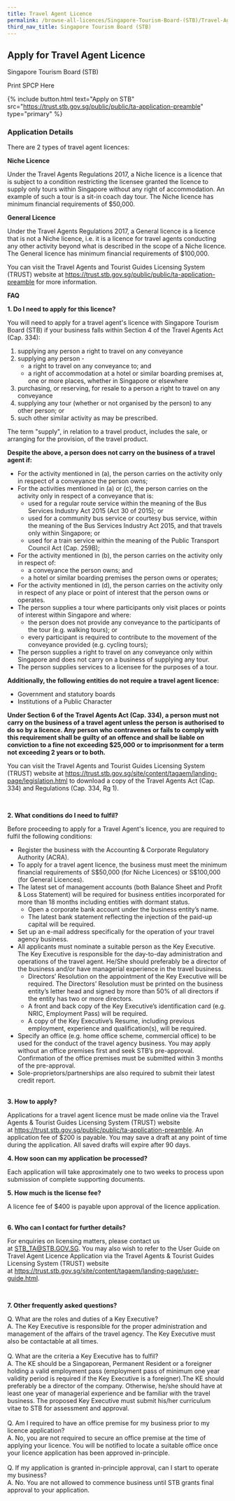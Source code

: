 ```yaml
---
title: Travel Agent Licence
permalink: /browse-all-licences/Singapore-Tourism-Board-(STB)/Travel-Agent-Licence
third_nav_title: Singapore Tourism Board (STB)
---
```


## Apply for Travel Agent Licence

Singapore Tourism Board (STB)

Print SPCP Here

{% include button.html text="Apply on STB" src="https://trust.stb.gov.sg/public/public/ta-application-preamble" type="primary" %}

### Application Details
<p>There are 2 types of travel agent licences:</p>
<p><strong>Niche Licence</strong></p>
<p>Under the Travel Agents Regulations 2017, a Niche licence is a licence that is subject to a condition restricting the licensee granted the licence to supply only tours within Singapore without any right of accommodation. An example of such a tour is a sit-in coach day tour. The Niche licence has minimum financial requirements of $50,000.</p>
<p><strong>General Licence</strong></p>
<p>Under the Travel Agents Regulations 2017, a General licence is a licence that is not a Niche licence, i.e. it is a licence for travel agents conducting any other activity beyond what is described in the scope of a Niche licence. The General licence has minimum financial requirements of $100,000.</p>
<p>You can visit the Travel Agents and Tourist Guides Licensing System (TRUST) website at&nbsp;<a href="https://apc01.safelinks.protection.outlook.com/?url=https%3A%2F%2Ftrust.stb.gov.sg%2Fpublic%2Fpublic%2Fta-application-preamble&amp;data=02%7C01%7Clicences-techsupport%40crimsonlogic.com%7C24ba90dde506485e927408d73d7e67c4%7Cc5e1a618b91e426fb6f3429d06158541%7C0%7C0%7C637045485464507149&amp;sdata=fmRT3U%2F7euGelCrBF2tbuVp6EKmIaQcmQyMr8LS%2FrLU%3D&amp;reserved=0">https://trust.stb.gov.sg/public/public/ta-application-preamble</a> for more information.</p>
<p><strong>FAQ</strong></p>
<p><strong>1. Do I need to apply for this licence?</strong></p>
<p>You will need to apply for a travel agent's licence with Singapore Tourism Board (STB) if your business falls within Section 4 of the Travel Agents Act (Cap. 334):</p>
<ol>
<li>supplying any person a right to travel on any conveyance</li>
<li>supplying any person -
<ul>
<li>a right to travel on any conveyance to; and</li>
<li>a right of accommodation at a hotel or similar boarding premises at, one or more places, whether in Singapore or elsewhere</li>
</ul>
</li>
<li>purchasing, or reserving, for resale to a person a right to travel on any conveyance</li>
<li>supplying any tour (whether or not organised by the person) to any other person; or</li>
<li>such other similar activity as may be prescribed.</li>
</ol>
<p>The term "supply", in relation to a travel product, includes the sale, or arranging for the provision, of the travel product.</p>
<p><strong>Despite the above, a person does not carry on the business of a travel agent if:</strong></p>
<ul>
<li>For the activity mentioned in (a), the person carries on the activity only in respect of a conveyance the person owns;</li>
<li>For the activities mentioned in (a) or (c), the person carries on the activity only in respect of a conveyance that is:
<ul>
<li>used for a regular route service within the meaning of the Bus Services Industry Act 2015 (Act 30 of 2015); or</li>
<li>used for a community bus service or courtesy bus service, within the meaning of the Bus Services Industry Act 2015, and that travels only within Singapore; or</li>
<li>used for a train service within the meaning of the Public Transport Council Act (Cap. 259B);</li>
</ul>
</li>
<li>For the activity mentioned in (b), the person carries on the activity only in respect of:
<ul>
<li>a conveyance the person owns; and</li>
<li>a hotel or similar boarding premises the person owns or operates;</li>
</ul>
</li>
<li>For the activity mentioned in (d), the person carries on the activity only in respect of any place or point of interest that the person owns or operates.</li>
<li>The person supplies a tour where participants only visit places or points of interest within Singapore and where:
<ul>
<li>the person does not provide any conveyance to the participants of the tour (e.g. walking tours); or</li>
<li>every participant is required to contribute to the movement of the conveyance provided (e.g. cycling tours);</li>
</ul>
</li>
<li>The person supplies a right to travel on any conveyance only within Singapore and does not carry on a business of supplying any tour.</li>
<li>The person supplies services to a licensee for the purposes of a tour.</li>
</ul>
<p><strong>Additionally, the following entities do not require a travel agent licence:</strong></p>
<ul>
<li>Government and statutory boards</li>
<li>Institutions of a Public Character</li>
</ul>
<p><strong>Under Section 6 of the Travel Agents Act (Cap. 334), a person must not carry on the business of a travel agent unless the person is authorised to do so by a licence. Any person who contravenes or fails to comply with this requirement shall be guilty of an offence and shall be liable on conviction to a fine not exceeding $25,000 or to imprisonment for a term not exceeding 2 years or to both.</strong></p>
<p>You can visit the Travel Agents and Tourist Guides Licensing System (TRUST) website at&nbsp;<a href="https://apc01.safelinks.protection.outlook.com/?url=https%3A%2F%2Ftrust.stb.gov.sg%2Fsite%2Fcontent%2Ftagaem%2Flanding-page%2Flegislation.html&amp;data=02%7C01%7Clicences-techsupport%40crimsonlogic.com%7C24ba90dde506485e927408d73d7e67c4%7Cc5e1a618b91e426fb6f3429d06158541%7C0%7C0%7C637045485464517147&amp;sdata=OecTyFjpbCZX%2BiH%2FIAANaY1KbD87Y7dhMC%2Bv9PYeMXY%3D&amp;reserved=0">https://trust.stb.gov.sg/site/content/tagaem/landing-page/legislation.html</a>&nbsp;to download a copy of the Travel Agents Act (Cap. 334) and Regulations (Cap. 334, Rg 1).</p>
<p>&nbsp;</p>
<p><strong>2. What conditions do I need to fulfil?</strong></p>
<p>Before proceeding to apply for a Travel Agent's licence, you are required to fulfil the following conditions:&nbsp;</p>
<ul>
<li>Register the business with the Accounting &amp; Corporate Regulatory Authority (ACRA).</li>
<li>To apply for a travel agent licence, the business must meet the minimum financial requirements of S$50,000 (for Niche Licences) or S$100,000 (for General Licences).</li>
<li>The latest set of management accounts (both Balance Sheet and Profit &amp; Loss Statement) will be required for business entities incorporated for more than 18 months including entities with dormant status.
<ul>
<li>Open a corporate bank account under the business entity&rsquo;s name.</li>
<li>The latest bank statement reflecting the injection of the paid-up capital will be required.</li>
</ul>
</li>
<li>Set up an e-mail address specifically for the operation of your travel agency business.</li>
<li>All applicants must nominate a suitable person as the Key Executive. The Key Executive is responsible for the day-to-day administration and operations of the travel agent. He/She&nbsp;should preferably be a director of the business and/or have managerial experience in the travel business.
<ul>
<li>Directors&rsquo; Resolution on the appointment of the Key Executive will be required. The Directors&rsquo; Resolution must be printed on the business entity&rsquo;s letter head and signed by more than 50% of all directors if the entity has two or more directors.</li>
<li>A front and back copy of the Key Executive&rsquo;s identification card (e.g. NRIC, Employment Pass) will be required.</li>
<li>A copy of the Key Executive&rsquo;s Resume, including previous employment, experience and qualification(s), will be required.</li>
</ul>
</li>
<li>Specify an office (e.g. home office scheme, commercial office) to be used for the conduct of the travel agency business. You may apply without an office premises first and seek STB&rsquo;s pre-approval. Confirmation of the office premises must be submitted within 3 months of the pre-approval.</li>
<li>Sole-proprietors/partnerships are also required to submit their latest credit report.</li>
</ul>
<p>&nbsp;<br /><strong>3. How to apply?</strong></p>
<p>Applications for a travel agent licence must be made online via the Travel Agents &amp; Tourist Guides Licensing System (TRUST) website at&nbsp;<a href="https://apc01.safelinks.protection.outlook.com/?url=https%3A%2F%2Ftrust.stb.gov.sg%2Fpublic%2Fpublic%2Fta-application-preamble&amp;data=02%7C01%7Clicences-techsupport%40crimsonlogic.com%7C24ba90dde506485e927408d73d7e67c4%7Cc5e1a618b91e426fb6f3429d06158541%7C0%7C0%7C637045485464517147&amp;sdata=MOiton97SRxgM%2BiP7gNAxKrKdy7jrE%2BN9SIv4TyyKVg%3D&amp;reserved=0">https://trust.stb.gov.sg/public/public/ta-application-preamble</a>. An application fee of $200 is payable. You may save a draft at any point of time during the application. All saved drafts will expire after 90 days.</p>
<p><strong>4. How soon can my application be processed?</strong></p>
<p>Each application will take approximately one to two weeks to process upon submission of complete supporting documents.</p>
<p><strong>5. How much is the license fee?</strong></p>
<p>A licence fee of $400 is payable upon approval of the licence application.<br />&nbsp;</p>
<p><strong>6. Who can I contact for further details?</strong></p>
<p>For enquiries on licensing matters, please contact us at&nbsp;<a href="mailto:STB_TA@STB.GOV.SG">STB_TA@STB.GOV.SG</a>. You may also wish to refer to the User Guide on Travel Agent Licence Application via the Travel Agents &amp; Tourist Guides Licensing System (TRUST) website at&nbsp;<a href="https://apc01.safelinks.protection.outlook.com/?url=https%3A%2F%2Ftrust.stb.gov.sg%2Fsite%2Fcontent%2Ftagaem%2Flanding-page%2Fuser-guide.html&amp;data=02%7C01%7Clicences-techsupport%40crimsonlogic.com%7C24ba90dde506485e927408d73d7e67c4%7Cc5e1a618b91e426fb6f3429d06158541%7C0%7C0%7C637045485464527139&amp;sdata=EDX1W3jczfA7jPnJfmMNLC7BhIq4o1Ihds5w0UuLSm4%3D&amp;reserved=0">https://trust.stb.gov.sg/site/content/tagaem/landing-page/user-guide.html</a>.</p>
<p>&nbsp;</p>
<p><strong>7. Other frequently asked questions?</strong></p>
<p>Q. What are the roles and duties of a Key Executive?<br />A. The Key Executive is responsible for the proper administration and management of the affairs of the travel agency. The Key Executive must also be contactable at all times.<br /><br />Q. What are the criteria a Key Executive has to fulfil?<br />A.&nbsp;The KE should be a Singaporean, Permanent Resident or a foreigner holding a valid employment pass (employment pass of minimum one year validity period is required if the Key Executive is a foreigner).The KE should preferably be a director of the company. Otherwise, he/she should have at least one year of managerial experience and be familiar with the travel business.&nbsp;The proposed Key Executive must submit his/her curriculum vitae&nbsp;to STB for assessment and approval.<br /><br />Q. Am I required to have an office premise for my business prior to my licence application?<br />A. No, you are not required to secure an office premise at the time of applying your licence. You will be notified to locate a suitable office once your licence application has been approved in-principle.<br /><br />Q. If my application is granted in-principle approval, can I start to operate my business?<br />A. No. You are not allowed to commence business until STB grants final approval to your application.</p>

